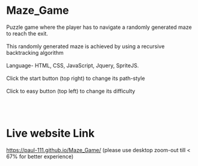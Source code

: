 # Maze_Game
Puzzle game where the player has to navigate a randomly generated maze to reach the exit.<br> <br>
This randomly generated maze is achieved by using a recursive backtracking algorithm <br><br>
        Language- HTML, CSS, JavaScript, Jquery, SpriteJS.<br>  
Click the start button (top right) to change its path-style <br><br>
Click to  easy button (top left) to change its difficulty <br>

<br><br>
# Live website Link
 https://paul-111.github.io/Maze_Game/  (please use desktop zoom-out till < 67% for better experience) <br>
 
